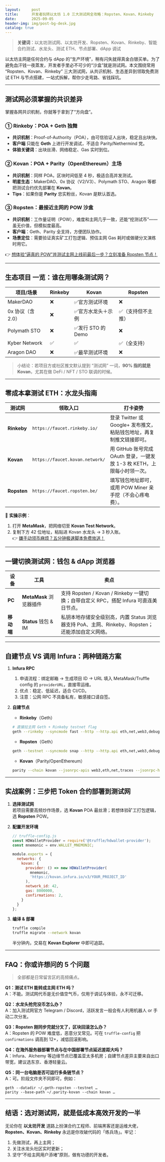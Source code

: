 ```yaml
---
layout:     post
title:      开发者玩转以太坊 1.0 三大测试网全攻略：Ropsten、Kovan、Rinkeby
date:       2025-09-05
header-img: img/post-bg-desk.jpg
catalog: true
---
```


> **关键词**：以太坊测试网、以太坊开发、Ropsten、Kovan、Rinkeby、智能合约测试、水龙头、测试 ETH、节点部署、dApp 调试

以太坊主网是任何合约与 dApp 的“生产环境”，稍有闪失就得真金白银买单。为了避免血汗钱一夜蒸发，开发者手里必不可少的“沙盒”就是测试网。本文围绕常用 “Ropsten、Kovan、Rinkeby” 三大测试网，从共识机制、生态差异到领取免费测试 ETH 与节点搭建，一站式拆解，帮你少走弯路、省钱踩坑。

---

## 测试网必须掌握的共识差异

掌握各网共识机制，你就等于拿到了“方向盘”。

### ① Rinkeby：POA + Geth 独舞
- **共识机制**：Proof-of-Authority（POA），由可信验证人出块，稳定且出块快。  
- **客户端** 只能在 **Geth** 上进行开发调试，不适合 Parity/Nethermind 党。  
- **体验关键词**：出块丝滑、网络稳定、Gas 实时到位。

### ② Kovan：POA + Parity（OpenEthereum）主场
- **共识机制**：同样 POA，区块时间低至 4 秒，极适合高并发测试。  
- **明星生态**：MakerDAO、0x 协议（V2/V3）、Polymath STO、Aragon 等都把测试合约优先部署在 **Kovan**。  
- **Tips**：如果你是 **Parity** 忠实粉丝，Kovan 是默认首选。

### ③ Ropsten：最接近主网的 POW 沙盒
- **共识机制**：工作量证明（POW），难度和主网几乎一致，还能“挖测试币”——虽无价值，但模拟度最高。  
- **客户端**：Geth、Parity 全支持，方便团队协作。  
- **场景定位**：需要验证真实矿工打包逻辑、预估主网 Gas 耗时或做硬分叉演练时用它。

👉 [想体验“逼真的 POW”并测试主网上线前最后一步？立刻准备 Ropsten 节点！](https://okxdog.com/)

---

## 生态项目 一览：谁在用哪条测试网？

| 项目/场景 | Rinkeby | Kovan | Ropsten |
|-|-|-|-|
| MakerDAO | ❌ | ✅官方测试环境 | ❌ |
| 0x 协议（含 2.0） | ❌ | ✅官方水龙头＋示例 | ✅（支持但不主推） |
| Polymath STO | ❌ | ✅发行 STO 的 Demo | ❌ |
| Kyber Network | ✅ | ✅ | ✅（全支持） |
| Aragon DAO | ❌ | ✅最早测试环境 | ❌ |

> 小结论：若项目方或社区推文默认提到 “测试网” 一词，**90% 指的就是 Kovan**，尤其在做 DeFi / NFT / STO 联调的时候。

---

## 零成本拿测试 ETH：水龙头指南

| 测试网 | 领取入口 | 打卡姿势 |
|-|-|-|
| **Rinkeby** | `https://faucet.rinkeby.io/` | 登录 Twitter 或 Google+ 发布推文，粘贴钱包地址，再复制推文链接即可。 |
| **Kovan** | `https://faucet.kovan.network/` | 用 GitHub 账号完成 OAuth 登录，一键发放 1-3 枚 KETH，上限每小时领一次。 |
| **Ropsten** | `https://faucet.ropsten.be/` | 填写钱包地址即可，或用 POW Miner 亲手挖（不会心疼电费）。 |

👀 **实操示例**：  
1. 打开 **MetaMask**，把网络切至 **Kovan Test Network**。  
2. 复制下方 42 位地址，粘贴进 Kovan 水龙头 → 3 秒入账。  
 👉 [嫌手动领币麻烦？五分钟极速脚本免费放送！](https://okxdog.com/)

---

## 一键切换测试网：钱包 & dApp 浏览器

| 设备 | 工具 | 卖点 |
|-|-|-|
| **PC** | **MetaMask** 浏览器插件 | 支持 Ropsten / Kovan / Rinkeby 一键切换；自带自定义 RPC，搭配 Infura 可直连美日节点。 |
| **移动端** | **Status** 钱包 & IM | 私钥本地存储安全级别高，内置 Status 浏览器支持 PoA、主网、Rinkeby、Ropsten；还能添加自定义网络。 |

---

## 自建节点 VS 调用 Infura：两种链路方案

1. **Infura RPC**  
   1. 申请流程：绑定邮箱 → 生成项目 ID → URL 填入 MetaMask/Truffle config 的 `providerURL`，直接零运维。  
   2. 优点：稳定、低延迟，适合 CI/CD。  
   3. 注意：公网 RPC 不具备私有，敏感接口请自签。

2. **自建节点**  
   - **Rinkeby**（Geth）  
   ```bash
   # 直接拉主网 Geth + Rinkeby testnet flag
   geth --rinkeby --syncmode fast --http --http.api eth,net,web3,debug
   ```  
   - **Ropsten**（Geth）  
   ```bash
   geth --testnet --syncmode snap --http --http.api eth,net,web3,debug
   ```  
   - **Kovan**（Parity/OpenEthereum）  
   ```bash
   parity --chain kovan --jsonrpc-apis web3,eth,net,traces --jsonrpc-hosts all
   ```

---

## 实战案例：三步把 Token 合约部署到测试网

1. **选择测试网**  
   若项目需要高频炒作场景，选 **Kovan** POA 最丝滑；若想体验矿工打包逻辑，选 **Ropsten** POW。

2. **配置开发环境**  
   ```javascript
   // truffle-config.js
   const HDWalletProvider = require('@truffle/hdwallet-provider');
   const mnemonic = env.WALLET_MNEMONIC;

   module.exports = {
     networks: {
       kovan: {
         provider: () => new HDWalletProvider(
           mnemonic,
           'https://kovan.infura.io/v3/YOUR_PROJECT_ID'
         ),
         network_id: 42,
         gas: 8000000,
         confirmations: 2,
       }
     }
   };
   ```

3. **编译 & 部署**  
   ```bash
   truffle compile
   truffle migrate --network kovan
   ```
   半分钟内，交易在 **Kovan Explorer** 中即可追踪。

---

## FAQ：你或许想问的 5 个问题

> 全部都是日常留言区的高频痛点。

**Q1：测试 ETH 能转成主网 ETH 吗？**  
A：不能。测试网代币是无价值空气币，仅用于调试与体验，永不可迁移。

**Q2：水龙头抢完没币怎么办？**  
A：加入测试网官方 Telegram / Discord，活跃发言一般会有人利用机器人 or 手动二次分发。

**Q3：Ropsten 刚同步完就分叉了，区块回滚怎么办？**  
A：Ropsten 的 POW 难度低，恶意分叉常见。可在 `truffle-config` 把 `confirmations` 调高到 12+，减低回滚影响。

**Q4：在海外服务器部署节点与在中国部署节点延迟差距大吗？**  
A：Infura、Alchemy 等边缘节点已覆盖亚太多机房；自建节点差异主要来自出口带宽，建议选东京、香港轻量云。

**Q5：同一台电脑是否可运行多条链节点？**  
A：可。阶段文件夹不同即可，例如：  
```
geth --datadir ~/.geth-ropsten --testnet …  
parity --base-path ~/.parity-kovan --chain kovan …
```

---

## 结语：选对测试网，就是低成本高效开发的一半

无论你在 **以太坊开发** 道路上扮演合约工程师、前端黑客还是运维大佬，**Ropsten、Kovan、Rinkeby** 永远是你攻破代码的「练兵场」。牢记：  
1. 先做测试，再上主网；  
2. 关注水龙头社区实时更新；  
3. 坚守“不给主网用户添堵”原则，做有功德的开发者。